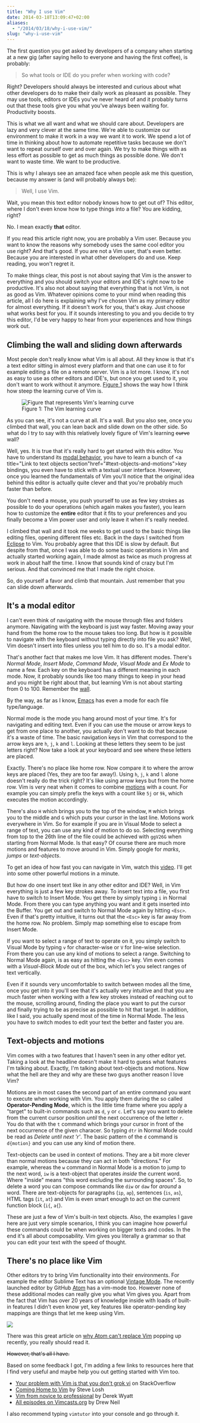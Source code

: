 ```yaml
---
title: "Why I use Vim"
date: 2014-03-18T13:09:47+02:00
aliases:
  - "/2014/03/18/why-i-use-vim/"
slug: "why-i-use-vim"
---
```


The first question you get asked by developers of a company when starting at a new gig (after saying hello to everyone and having the first coffee), is probably: <blockquote>So what tools or IDE do you prefer when working with code?</blockquote>

Right? Developers should always be interested and curious about what other developers do to make their daily work as pleasant as possible. They may use tools, editors or IDEs you've never heard of and it probably turns out that these tools give you what you've always been waiting for. Productivity boosts.

This is what we all want and what we should care about. Developers are lazy and very clever at the same time. We're able to customize our environment to make it work in a way we want it to work. We spend a lot of time in thinking about how to automate repetitive tasks because we don't want to repeat ourself over and over again. We try to make things with as less effort as possible to get as much things as possible done. We don't want to waste time. We want to be productive.

This is why I always see an amazed face when people ask me this question, because my answer is (and will probably always be):

<blockquote>Well, I use Vim.</blockquote>

Wait, you mean this text editor nobody knows how to get out of? This editor, where I don't even know how to type things into a file? You are kidding, right?

No. I mean exactly <strong>that</strong> editor.

If you read this article right now, you are probably a Vim user. Because you want to know the reasons why somebody uses the same cool editor you use right? And that's good. If you are not a Vim user, that's even better. Because you are interested in what other developers do and use. Keep reading, you won't regret it.

To make things clear, this post is not about saying that Vim is the answer to everything and you should switch your editors and IDE's right now to be productive. It's also not about saying that everything that is not Vim, is not as good as Vim. Whatever opinions come to your mind when reading this article, all I do here is explaining why I've chosen Vim as my primary editor for almost everything. If it doesn't work for you, that's okay. Just choose what works best for you. If it sounds interesting to you and you decide to try this editor, I'd be very happy to hear from your experiences and how things work out.

<h2 id="climbing-the-wall-and-sliding-down-afterwards">Climbing the wall and sliding down afterwards</h2>

Most people don't really know what Vim is all about. All they know is that it's a text editor sitting in almost every platform and that one can use it to for example editing a file on a remote server. Vim is a lot more. I know, it's not as easy to use as other editors and IDE's, but once you get used to it, you don't want to work without it anymore. <a href="#figure-1" title="Link to figure 1">Figure 1</a> shows the way how I think how steep the learning curve of Vim is.

<figure id="figure-1">
  <img alt="Figure that represents Vim's learning curve" src="/images/vim-learn-curve.jpg">
  <figcaption>Figure 1: The Vim learning curve</figcaption>
</figure>

As you can see, it's not a curve at all. It's a wall. But you also see, once you climbed that wall, you can lean back and slide down on the other side. So what do I try to say with this relatively lovely figure of Vim's learning <s>curve</s> wall?


Well, yes. It is true that it's really hard to get started with this editor. You have to understand its <a href="#its-a-modal-editor" title="Link to modal behaviour section">modal behavior</a>, you have to learn a bunch of <a title="Link to text objects section"href="#text-objects-and-motions">key bindings</a>, you even have to stick with a textual user interface. However, once you learned the fundamentals of Vim you'll notice that the original idea behind this editor is actually quite clever and that you're probably much faster than before.

You don't need a mouse, you push yourself to use as few key strokes as possible to do your operations (which again makes you faster), you learn how to customize the <strong>entire</strong> editor that it fits to your preferences and you finally become a Vim power user and only leave it when it's really needed.

I climbed that wall and it took me weeks to get used to the basic things like editing files, opening different files etc. Back in the days I switched from <a href="https://www.eclipse.org/" title="Eclipse website">Eclipse</a> to Vim. You probably agree that this IDE is slow by default. But despite from that, once I was able to do some basic operations in Vim and actually started working again, I made almost as twice as much progress at work in about half the time. I know that sounds kind of crazy but I'm serious. And that convinced me that I made the right choice.

So, do yourself a favor and climb that mountain. Just remember that you can slide down afterwards.

<h2 id="its-a-modal-editor">It's a modal editor</h2>

I can't even think of navigating with the mouse through files and folders anymore. Navigating with the keyboard is just way faster. Moving away your hand from the home row to the mouse takes too long. But how is it possible to navigate with the keyboard without typing directly into file you ask? Well, Vim doesn't insert into files unless you tell him to do so. It's a modal editor.

That's another fact that makes me love Vim. It has different modes. There's <em>Normal Mode</em>, <em>Insert Mode</em>, <em>Command Mode</em>, <em>Visual Mode</em> and <em>Ex Mode</em> to name a few. Each key on the keyboard has a different meaning in each mode. Now, it probably sounds like too many things to keep in your head and you might be right about that, but learning Vim is not about starting from 0 to 100. Remember the <a href="#figure-1">wall</a>.

By the way, as far as I know, <a href="https://www.gnu.org/software/emacs/">Emacs</a> has even a mode for each file type/language.

Normal mode is the mode you hang around most of your time. It's for navigating and editing text. Even if you can use the mouse or arrow keys to get from one place to another, you actually don't want to do that because it's a waste of time. The basic navigation keys in Vim that correspond to the arrow keys are `h`, `j`, `k` and `l`. Looking at these letters they seem to be just letters right? Now take a look at your keyboard and see where these letters are placed.

Exactly. There's no place like home row. Now compare it to where the arrow keys are placed (Yes, they are too far away!). Using `h`, `j`, `k` and `l` alone doesn't really do the trick right? It's like using arrow keys but from the home row. Vim is very neat when it comes to combine <a href="#text-objects-and-motions">motions</a> with a count. For example you can simply prefix the keys with a count like `5j` or `9k`, which executes the motion accordingly.

There's also `H` which brings you to the top of the window, `M` which brings you to the middle and `G` which puts your cursor in the last line. Motions work everywhere in Vim. So for example if you are in Visual Mode to select a range of text, you can use any kind of motion to do so. Selecting everything from top to the 26th line of the file could be achieved with `ggV26G` when starting from Normal Mode. Is that easy? Of course there are much more motions and features to move around in Vim. Simply google for <em>marks</em>, <em>jumps</em> or <em>text-objects</em>.

To get an idea of how fast you can navigate in Vim, watch this <a href="https://www.youtube.com/watch?feature=player_embedded&v=zIOOLZJb87U">video</a>. I'll get into some other powerful motions in a minute.

But how do one insert text like in any other editor and IDE? Well, in Vim everything is just a few key strokes away. To insert text into a file, you first have to switch to Insert Mode. You get there by simply typing `i` in Normal Mode. From there you can type anything you want and it gets inserted into the Buffer. You get out and switch to Normal Mode again by hitting `<Esc>`. Even if that's pretty intuitive, it turns out that the `<Esc>` key is far away from the home row. No problem. Simply map something else to escape from Insert Mode.

If you want to select a range of text to operate on it, you simply switch to Visual Mode by typing `v` for character-wise or `V` for line-wise selection. From there you can use any kind of motions to select a range. Switching to Normal Mode again, is as easy as hitting the `<Esc>` key. Vim even comes with a <em>Visual-Block Mode</em> out of the box, which let's you select ranges of text vertically.

Even if it sounds very uncomfortable to switch between modes all the time, once you get into it you'll see that it's actually very intuitive and that you are much faster when working with a few key strokes instead of reaching out to the mouse, scrolling around, finding the place you want to put the cursor and finally trying to be as precise as possible to hit that target. In addition, like I said, you actually spend most of the time in Normal Mode. The less you have to switch modes to edit your text the better and faster you are.

<h2 id="text-objects-and-motions">Text-objects and motions</h2>

Vim comes with a two features that I haven't seen in any other editor yet. Taking a look at the headline doesn't make it hard to guess what features I'm talking about. Exactly, I'm talking about text-objects and motions. Now what the hell are they and why are these two guys another reason I love Vim?

Motions are in most cases the second part of an entire command you want to execute when working with Vim. You apply them during the so called **Operator-Pending Mode**, which is the little time frame where you apply a "target" to built-in commands such as `d`, `y` or `c`. Let's say you want to delete from the current cursor position <em>until</em> the next occurrence of the letter `r`. You do that with the `t` command which brings your cursor in front of the next occurrence of the given characer. So typing `dtr` in Normal Mode could be read as <em>Delete until next 'r'</em>. The basic pattern of the `d` command is `d{motion}` and you can use any kind of motion there.

Text-objects can be used in context of motions. They are a bit more clever than normal motions because they can act in both "directions." For example, whereas the `w` command in Normal Mode is a motion to jump to the next word, `iw` is a text-object that operates <em>inside</em> the current word. Where "inside" means "this word excluding the surrounding spaces". So, to delete a word you can compose commands like `diw` or `daw` for <em>around</em> a word. There are text-objects for paragraphs (`ip`, `ap`), sentences (`is`, `as`), HTML tags (`it`, `at`) and Vim is even smart enough to act on the current function block (`i{`, `a{`).

These are just a few of Vim's built-in text objects. Also, the examples I gave here are just very simple scenarios, I think you can imagine how powerful these commands could be when working on bigger texts and codes. In the end it's all about composability. Vim gives you literally a grammar so that you can edit your text with the speed of thought.

## There's no place like Vim

Other editors try to bring Vim functionality into their environments. For example the editor Sublime Text has an optional [Vintage Mode](https://www.sublimetext.com/docs/2/vintage.html). The recently launched editor by GitHub [Atom](http://atom.io) has a vim-mode too. However none of these additional modes can really give you what Vim gives you. Apart from the fact that Vim has over 20 years of knowledge inside with loads of built-in features I didn't even know yet, key features like operator-pending key mappings are things that let me keep using Vim.

<img src="/images/reimplement-vim.jpg">

There was this great article on [why Atom can't replace Vim](https://medium.com/programming-ideas-tutorial-and-experience/433852f4b4d1) popping up recently, you really should read it.

<s>However, that's all I have.</s>

Based on some feedback I got, I'm adding a few links to resources here that I find very useful and maybe help you out getting started with Vim too.

- [Your problem with Vim is that you don't grok vi](http://stackoverflow.com/questions/1218390/what-is-your-most-productive-shortcut-with-vim/1220118#1220118) on StackOverflow
- [Coming Home to Vim](http://stevelosh.com/blog/2010/09/coming-home-to-vim/) by Steve Losh
- [Vim from novice to professional](http://derekwyatt.org/vim/tutorials/novice/) by Derek Wyatt
- [All episodes on Vimcasts.org](http://vimcasts.org/episodes/archive) by Drew Neil

I also recommend typing `vimtutor` into your console and go through it.
